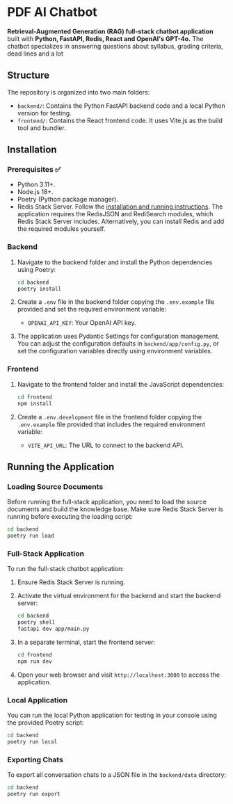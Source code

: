 # PDF AI Chatbot

**Retrieval-Augmented Generation (RAG) full-stack chatbot application** built with **Python, FastAPI, Redis, React and OpenAI's GPT-4o.** 
The chatbot specializes in answering questions about syllabus, grading criteria, dead lines and a lot



## Structure

The repository is organized into two main folders:

- `backend/`: Contains the Python FastAPI backend code and a local Python version for testing.
- `frontend/`: Contains the React frontend code. It uses Vite.js as the build tool and bundler.

## Installation

### Prerequisites ✅

- Python 3.11+.
- Node.js 18+.
- Poetry (Python package manager).
- Redis Stack Server. Follow the [installation and running instructions](https://redis.io/docs/latest/operate/oss_and_stack/install/install-stack/). The application requires the RedisJSON and RediSearch modules, which Redis Stack Server includes. Alternatively, you can install Redis and add the required modules yourself.

### Backend

1. Navigate to the backend folder and install the Python dependencies using Poetry:

    ```bash
    cd backend
    poetry install
    ```

2. Create a `.env` file in the backend folder copying the `.env.example` file provided and set the required environment variable:
    - `OPENAI_API_KEY`: Your OpenAI API key.
  
3. The application uses Pydantic Settings for configuration management. You can adjust the configuration defaults in `backend/app/config.py`, or set the configuration variables directly using environment variables.

### Frontend

1. Navigate to the frontend folder and install the JavaScript dependencies:

    ```bash
    cd frontend
    npm install
    ```

2. Create a `.env.development` file in the frontend folder copying the `.env.example` file provided that includes the required environment variable:
    - `VITE_API_URL`: The URL to connect to the backend API.

## Running the Application

### Loading Source Documents

Before running the full-stack application, you need to load the source documents and build the knowledge base. Make sure Redis Stack Server is running before executing the loading script:

```bash
cd backend
poetry run load
```

### Full-Stack Application

To run the full-stack chatbot application:

1. Ensure Redis Stack Server is running.
   
2. Activate the virtual environment for the backend and start the backend server:

    ```bash
    cd backend
    poetry shell
    fastapi dev app/main.py
    ```

3. In a separate terminal, start the frontend server:

    ```bash
    cd frontend
    npm run dev
    ```

4. Open your web browser and visit `http://localhost:3000` to access the application.

### Local Application

You can run the local Python application for testing in your console using the provided Poetry script:

```bash
cd backend
poetry run local
```

### Exporting Chats

To export all conversation chats to a JSON file in the `backend/data` directory:

```bash
cd backend
poetry run export
```